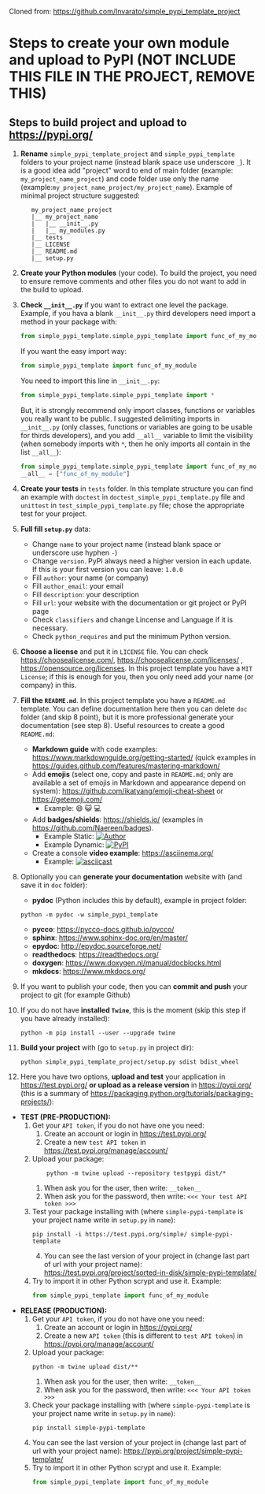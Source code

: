 Cloned from: https://github.com/Invarato/simple_pypi_template_project 

# Steps to create your own module and upload to PyPI (NOT INCLUDE THIS FILE IN THE PROJECT, REMOVE THIS)

## Steps to build project and upload to https://pypi.org/
 1. **Rename** `simple_pypi_template_project` and `simple_pypi_template` folders to your project name 
 (instead blank space use underscore `_`). It is a good idea add "project" word to end of main folder 
 (example: `my_project_name_project`) and code folder use only the name 
 (example:`my_project_name_project/my_project_name`). Example of minimal project structure suggested:
     ```
        my_project_name_project
        |__ my_project_name
        |   |__ __init__.py
        |   |__ my_modules.py
        |__ tests
        |__ LICENSE
        |__ README.md
        |__ setup.py
     ```
 
 2. **Create your Python modules** (your code). To build the project, you need to ensure remove comments and other 
 files you do not want to add in the build to upload.
 
 3. **Check `__init__.py`** if you want to extract one level the package.
    Example, if you hava a blank `__init__.py` third developers need import a method in your package with:
     ```python
    from simple_pypi_template.simple_pypi_template import func_of_my_module
     ```
    If you want the easy import way:
    ```python
    from simple_pypi_template import func_of_my_module
    ```
    You need to import this line in `__init__.py`:
    ```python
    from simple_pypi_template.simple_pypi_template import *
    ```
    But, it is strongly recommend only import classes, functions or variables you really want to be public. 
    I suggested delimiting imports in `__init__.py` (only classes, functions or variables are going to be usable 
    for thirds developers), and you add `__all__` variable to limit the visibility (when somebody imports 
    with `*`, then he only imports all contain in the list `__all__`):
    ```python
    from simple_pypi_template.simple_pypi_template import func_of_my_module
    __all__ = ["func_of_my_module"]
    ```
    
 4. **Create your tests** in `tests` folder. In this template structure you can find an example with `doctest` 
 in `doctest_simple_pypi_template.py` file and `unittest` in `test_simple_pypi_template.py` file; chose the appropriate test
  for your project.
 
 5. **Full fill `setup.py`** data:
    * Change `name` to your project name (instead blank space or underscore use hyphen `-`)
    * Change `version`. PyPI always need a higher version in each update. 
    If this is your first version you can leave: `1.0.0`
    * Fill `author`: your name (or company)
    * Fill `author_email`: your email
    * Fill `description`: your description
    * Fill `url`: your website with the documentation or git project or PyPI page
    * Check `classifiers` and change Lincense and Language if it is necessary.
    * Check `python_requires` and put the minimum Python version.
 
 6. **Choose a license** and put it in `LICENSE` file. You can check https://choosealicense.com/, 
 https://choosealicense.com/licenses/ , https://opensource.org/licenses. In this project template you have 
 a `MIT License`; if this is enough for you, then you only need add your name (or company) in this.
 
 7. **Fill the `README.md`**. In this project template you have a `README.md` template. You can define documentation 
 here then you can delete `doc` folder (and skip 8 point), but it is more professional generate your documentation 
 (see step 8). Useful resources to create a good `README.md`:
    * **Markdown guide** with code examples: https://www.markdownguide.org/getting-started/ (quick examples in  
    https://guides.github.com/features/mastering-markdown/
    * Add **emojis** (select one, copy and paste in `README.md`; only are available a set of emojis in Markdown 
    and appearance depend on system): https://github.com/ikatyang/emoji-cheat-sheet or https://getemoji.com/
        * Example: 😄 😺 💻
    * Add **badges/shields**: https://shields.io/ (examples in https://github.com/Naereen/badges). 
       * Example Static: 
    [![Author](https://img.shields.io/badge/Author-Ramon%20Invarato-green.svg)](https://github.com/Invarato)
       * Example Dynamic: 
    [![PyPI](https://img.shields.io/pypi/v/simple-pypi-template)](https://pypi.org/project/simple-pypi-template/)
    * Create a console **video example**: https://asciinema.org/
        * Example: [![asciicast](https://asciinema.org/a/14.png)](https://asciinema.org/a/14)

 8. Optionally you can **generate your documentation** website with (and save it in `doc` folder):
    * **pydoc** (Python includes this by default), example in project folder:
    ```
    python -m pydoc -w simple_pypi_template
    ```
    * **pycco**: https://pycco-docs.github.io/pycco/
    * **sphinx**: https://www.sphinx-doc.org/en/master/
    * **epydoc**: http://epydoc.sourceforge.net/
    * **readthedocs**: https://readthedocs.org/
    * **doxygen**: https://www.doxygen.nl/manual/docblocks.html
    * **mkdocs**: https://www.mkdocs.org/

 9. If you want to publish your code, then you can **commit and push** your project to git (for example Github)

 10. If you do not have **installed `Twine`**, this is the moment (skip this step if you have already installed):
     ```
     python -m pip install --user --upgrade twine
     ```

 11. **Build your project** with (go to `setup.py` in project dir):
     ```
     python simple_pypi_template_project/setup.py sdist bdist_wheel
     ```

 12. Here you have two options, **upload and test** your application in https://test.pypi.org/ 
 **or upload as a release version** in https://pypi.org/ (this is a summary of 
 https://packaging.python.org/tutorials/packaging-projects/):
* **TEST (PRE-PRODUCTION):**
    1. Get your `API token`, if you do not have one you need:
        1. Create an account or login in https://test.pypi.org/
        2. Create a new `test API token` in https://test.pypi.org/manage/account/
    2. Upload your package:
        ```
            python -m twine upload --repository testpypi dist/*
        ```
        1. When ask you for the user, then write: `__token__`
        2. When ask you for the password, then write: `<<< Your test API token >>>`
    3. Test your package installing with (where `simple-pypi-template` is your project name write 
    in `setup.py` in `name`):
        ```
        pip install -i https://test.pypi.org/simple/ simple-pypi-template
        ```
        4. You can see the last version of your project in (change last part of url with your project name): 
        https://test.pypi.org/project/sorted-in-disk/simple-pypi-template/
    5. Try to import it in other Python scrypt and use it. Example:
        ```python
        from simple_pypi_template import func_of_my_module
        ```    
* **RELEASE (PRODUCTION):**
    1. Get your `API token`, if you do not have one you need:
        1. Create an account or login in https://pypi.org/
        2. Create a new `API token` (this is different to `test API token`) in https://pypi.org/manage/account/
    2. Upload your package:
        ```
        python -m twine upload dist/**
        ```
        1. When ask you for the user, then write: `__token__`
        2. When ask you for the password, then write: `<<< Your API token >>>`
    3. Check your package installing with (where `simple-pypi-template` is your project name write 
    in `setup.py` in `name`):
        ```
        pip install simple-pypi-template
        ```
    4. You can see the last version of your project in (change last part of url with your project name): 
    https://pypi.org/project/simple-pypi-template/
    5. Try to import it in other Python scrypt and use it. Example:
        ```python
        from simple_pypi_template import func_of_my_module
        ```
